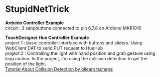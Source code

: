 # StupidNetTrick

**Arduino Controller Example**<br>
circuit : 3 sanpbuttons connected to pin 6,7,8 on Ardiono MKR1010

**TouchDesigner Hue Controller Example**<br>
project 1 : basic controller interface with buttons and sliders. Using WebClient DAT to send PUT request to HueHub <br>
project 2 : Controlling the light with hand position and grab gesture using leap motion. In the project, I'm using the collision detection to get the position of the light.<br>
[Tutorial About Collision Detection by bileam tschepe](https://www.youtube.com/watch?v=n81NAf0Orus)
